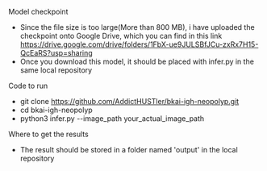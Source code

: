 Model checkpoint

- Since the file size is too large(More than 800 MB), i have uploaded the checkpoint onto Google Drive, which you can find in this link
  https://drive.google.com/drive/folders/1FbX-ue9JULSBfJCu-zxRx7H15-QcEaRS?usp=sharing
- Once you download this model, it should be placed with infer.py in the same local repository

Code to run

- git clone https://github.com/AddictHUSTler/bkai-igh-neopolyp.git
- cd bkai-igh-neopolyp
- python3 infer.py --image_path your_actual_image_path

Where to get the results

- The result should be stored in a folder named 'output' in the local repository


